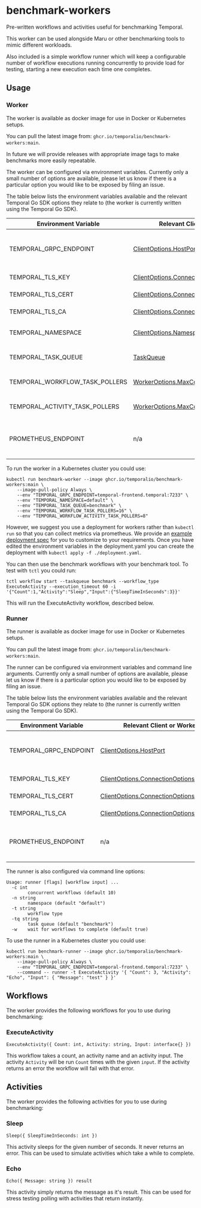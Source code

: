 # benchmark-workers

Pre-written workflows and activities useful for benchmarking Temporal.

This worker can be used alongside Maru or other benchmarking tools to mimic different workloads.

Also included is a simple workflow runner which will keep a configurable number of workflow executions running concurrently to provide load for testing, starting a new execution each time one completes.

## Usage

### Worker

The worker is available as docker image for use in Docker or Kubernetes setups.

You can pull the latest image from: `ghcr.io/temporalio/benchmark-workers:main`.

In future we will provide releases with appropriate image tags to make benchmarks more easily repeatable.

The worker can be configured via environment variables. Currently only a small number of options are available, please let us know if there is a particular option you would like to be exposed by filing an issue.

The table below lists the environment variables available and the relevant Temporal Go SDK options they relate to (the worker is currently written using the Temporal Go SDK).

| Environment Variable | Relevant Client or Worker option | Description |
| --- | --- | --- |
| TEMPORAL_GRPC_ENDPOINT | [ClientOptions.HostPort](https://pkg.go.dev/go.temporal.io/sdk@v1.15.0/internal#ClientOptions) | The Temporal Frontend GRPC endpoint |
| TEMPORAL_TLS_KEY | [ClientOptions.ConnectionOptions.TLS](https://pkg.go.dev/go.temporal.io/sdk@v1.15.0/internal#ConnectionOptions) | Path to TLS Key file |
| TEMPORAL_TLS_CERT | [ClientOptions.ConnectionOptions.TLS](https://pkg.go.dev/go.temporal.io/sdk@v1.15.0/internal#ConnectionOptions) | Path to TLS Cert file |
| TEMPORAL_TLS_CA | [ClientOptions.ConnectionOptions.TLS](https://pkg.go.dev/go.temporal.io/sdk@v1.15.0/internal#ConnectionOptions) | Path to TLS CA Cert file |
| TEMPORAL_NAMESPACE | [ClientOptions.Namespace](https://pkg.go.dev/go.temporal.io/sdk@v1.15.0/internal#ClientOptions) | The Temporal Namespace |
| TEMPORAL_TASK_QUEUE | [TaskQueue](https://pkg.go.dev/go.temporal.io/sdk@v1.15.0/worker#New) | The Temporal Task Queue |
| TEMPORAL_WORKFLOW_TASK_POLLERS | [WorkerOptions.MaxConcurrentWorkflowTaskPollers](https://pkg.go.dev/go.temporal.io/sdk@v1.15.0/internal#WorkerOptions) | Number of workflow task pollers |
| TEMPORAL_ACTIVITY_TASK_POLLERS | [WorkerOptions.MaxConcurrentActivityTaskPollers](https://pkg.go.dev/go.temporal.io/sdk@v1.15.0/internal#WorkerOptions) | Number of activity task pollers |
| PROMETHEUS_ENDPOINT | n/a | The address to serve prometheus metrics on |

To run the worker in a Kubernetes cluster you could use:

```
kubectl run benchmark-worker --image ghcr.io/temporalio/benchmark-workers:main \
    --image-pull-policy Always \
    --env "TEMPORAL_GRPC_ENDPOINT=temporal-frontend.temporal:7233" \
    --env "TEMPORAL_NAMESPACE=default" \
    --env "TEMPORAL_TASK_QUEUE=benchmark" \
    --env "TEMPORAL_WORKFLOW_TASK_POLLERS=16" \
    --env "TEMPORAL_WORKFLOW_ACTIVITY_TASK_POLLERS=8"
```

However, we suggest you use a deployment for workers rather than `kubectl run` so that you can collect metrics via prometheus. We provide an [example deployment spec](./deployment.yaml) for you to customize to your requirements. Once you have edited the environment variables in the deployment.yaml you can create the deployment with `kubectl apply -f ./deployment.yaml`.

You can then use the benchmark workflows with your benchmark tool. To test with `tctl` you could run:

```
tctl workflow start --taskqueue benchmark --workflow_type ExecuteActivity --execution_timeout 60 -i '{"Count":1,"Activity":"Sleep","Input":{"SleepTimeInSeconds":3}}'
```

This will run the ExecuteActivity workflow, described below.

### Runner

The runner is available as docker image for use in Docker or Kubernetes setups.

You can pull the latest image from: `ghcr.io/temporalio/benchmark-workers:main`.

The runner can be configured via environment variables and command line arguments. Currently only a small number of options are available, please let us know if there is a particular option you would like to be exposed by filing an issue.

The table below lists the environment variables available and the relevant Temporal Go SDK options they relate to (the runner is currently written using the Temporal Go SDK).

| Environment Variable | Relevant Client or Worker option | Description |
| --- | --- | --- |
| TEMPORAL_GRPC_ENDPOINT | [ClientOptions.HostPort](https://pkg.go.dev/go.temporal.io/sdk@v1.15.0/internal#ClientOptions) | The Temporal Frontend GRPC endpoint |
| TEMPORAL_TLS_KEY | [ClientOptions.ConnectionOptions.TLS.Certificates](https://pkg.go.dev/go.temporal.io/sdk@v1.15.0/internal#ConnectionOptions) | Path to TLS Key file |
| TEMPORAL_TLS_CERT | [ClientOptions.ConnectionOptions.TLS.Certificates](https://pkg.go.dev/go.temporal.io/sdk@v1.15.0/internal#ConnectionOptions) | Path to TLS Cert file |
| TEMPORAL_TLS_CA | [ClientOptions.ConnectionOptions.TLS](https://pkg.go.dev/go.temporal.io/sdk@v1.15.0/internal#ConnectionOptions) | Path to TLS CA Cert file |
| PROMETHEUS_ENDPOINT | n/a | The address to serve prometheus metrics on |

The runner is also configured via command line options:

```
Usage: runner [flags] [workflow input] ...
  -c int
    	concurrent workflows (default 10)
  -n string
    	namespace (default "default")
  -t string
    	workflow type
  -tq string
    	task queue (default "benchmark")
  -w	wait for workflows to complete (default true)
```

To use the runner in a Kubernetes cluster you could use:

```
kubectl run benchmark-runner --image ghcr.io/temporalio/benchmark-workers:main \
    --image-pull-policy Always \
    --env "TEMPORAL_GRPC_ENDPOINT=temporal-frontend.temporal:7233" \
    --command -- runner -t ExecuteActivity '{ "Count": 3, "Activity": "Echo", "Input": { "Message": "test" } }'
```

## Workflows

The worker provides the following workflows for you to use during benchmarking:

### ExecuteActivity

`ExecuteActivity({ Count: int, Activity: string, Input: interface{} })`

This workflow takes a count, an activity name and an activity input. The activity `Activity` will be run `Count` times with the given `input`. If the activity returns an error the workflow will fail with that error.

## Activities

The worker provides the following activities for you to use during benchmarking:

### Sleep

`Sleep({ SleepTimeInSeconds: int })`

This activity sleeps for the given number of seconds. It never returns an error. This can be used to simulate activities which take a while to complete.

### Echo

`Echo({ Message: string }) result`

This activity simply returns the message as it's result. This can be used for stress testing polling with activities that return instantly.